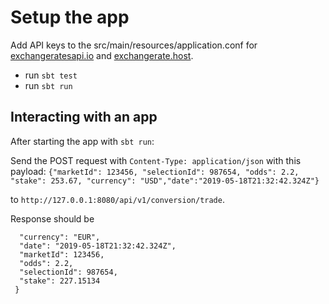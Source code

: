 

# Setup the app

Add API keys to the src/main/resources/application.conf for [exchangeratesapi.io](https://exchangeratesapi.io) and [exchangerate.host](https://exchangerate.host).

* run `sbt test`
* run `sbt run`

## Interacting with an app

After starting the app with `sbt run`:

Send the POST request with `Content-Type: application/json` with this payload:
  `{"marketId": 123456, "selectionId": 987654, "odds": 2.2, "stake": 253.67, "currency": "USD","date":"2019-05-18T21:32:42.324Z"}`

  to `http://127.0.0.1:8080/api/v1/conversion/trade`.

  Response should be
  ```{
    "currency": "EUR",
    "date": "2019-05-18T21:32:42.324Z",
    "marketId": 123456,
    "odds": 2.2,
    "selectionId": 987654,
    "stake": 227.15134
   }
